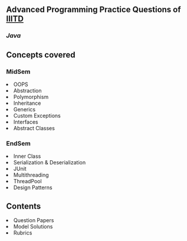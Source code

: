 <h2> Advanced Programming Practice Questions of <a href="https://iiitd.ac.in/"> IIITD </a> </h2>

<h3> <em> Java </em> </h3>

<h2> Concepts covered </h2>
<ui>
    <h3> MidSem </h3>
    <li> OOPS </li>
    <li> Abstraction </li>
    <li> Polymorphism </li>
    <li> Inheritance </li>
    <li> Generics </li>
    <li> Custom Exceptions </li>
    <li> Interfaces </li>
    <li> Abstract Classes </li>
    <h3> EndSem </h3>
    <li> Inner Class </li>
    <li> Serialization & Deserialization </li>
    <li> JUnit </li>
    <li> Multithreading </li>
    <li> ThreadPool </li>
    <li> Design Patterns </li>
</ui>

<h2> Contents </h2>
<ui>
    <li> Question Papers </li>
    <li> Model Solutions </li>
    <li> Rubrics </li>
</ui>
